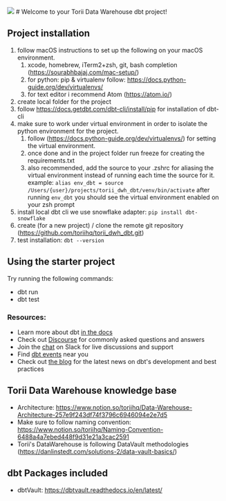 <img src=https://www.toriihq.com/hubfs/Torii_logo_new.svg>
# Welcome to your Torii Data Warehouse dbt project!

## Project installation

1. follow macOS instructions to set up the following on your macOS environment. 
   1. xcode, homebrew, iTerm2+zsh, git, bash completion (https://sourabhbajaj.com/mac-setup/)
   2. for python: pip & virtualenv follow: https://docs.python-guide.org/dev/virtualenvs/
   3. for text editor i recommend Atom (https://atom.io/) 
2. create local folder for the project
3. follow https://docs.getdbt.com/dbt-cli/install/pip for installation of dbt-cli
4. make sure to work under virtual environment in order to isolate the python environment for the project.
   1. follow (https://docs.python-guide.org/dev/virtualenvs/) for setting the virtual environment.
   2. once done and in the project folder run freeze for creating the requirements.txt
   3. also recommended, add the source to your .zshrc  for aliasing the virtual environment instead of
      running each time the source for it.
      example: `alias env_dbt = source /Users/{user}/projects/torii_dwh_dbt/venv/bin/activate`
      after running `env_dbt` you should see the virtual environment enabled on your zsh prompt
5. install local dbt cli we use snowflake adapter: `pip install dbt-snowflake`
6. create (for a new project) / clone the remote git repository (https://github.com/toriihq/torii_dwh_dbt.git)
7. test installation: `dbt --version`

## Using the starter project

Try running the following commands:
- dbt run
- dbt test

### Resources:
- Learn more about dbt [in the docs](https://docs.getdbt.com/docs/introduction)
- Check out [Discourse](https://discourse.getdbt.com/) for commonly asked questions and answers
- Join the [chat](https://community.getdbt.com/) on Slack for live discussions and support
- Find [dbt events](https://events.getdbt.com) near you
- Check out [the blog](https://blog.getdbt.com/) for the latest news on dbt's development and best practices

## Torii Data Warehouse knowledge base

- Architecture: https://www.notion.so/toriihq/Data-Warehouse-Architecture-257e9f243df74f3796c6946094e2e7d5
- Make sure to follow naming convention: https://www.notion.so/toriihq/Naming-Convention-6488a4a7ebed448f9d31e21a3cac2591
- Torii's DataWarehouse is following DataVault methodologies (https://danlinstedt.com/solutions-2/data-vault-basics/)

## dbt Packages included

- dbtVault: https://dbtvault.readthedocs.io/en/latest/